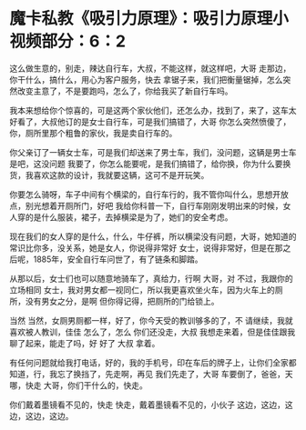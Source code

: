 # 魔卡私教《吸引力原理》：吸引力原理小视频部分：6：2

这么做生意的，别走，辣达自行车，大叔，不能这样，就这样吧，大哥 走那边，你干什么，搞什么，用心为客户服务，快去 拿锯子来，我们把衡量锯掉，怎么突然改变主意了，不是要跑吗，怎么了，你给我买了新自行车吗。

我本来想给你个惊喜的，可是这两个家伙他们，还怎么办，找到了，来了，这车太好看了，大叔他订的是女士自行车，可是我们搞错了，大哥 你怎么突然愤傻了，你，厕所里那个粗鲁的家伙，我是卖自行车的。

你父亲订了一辆女士车，可是我们却送来了男士车，我们，没问题，这辆是男士车是吧，这没问题 我要了，你怎么能要呢，是我们搞错了，给你换，你为什么要换货，我喜欢这款的设计，我就要这辆，这可不是开玩笑。

你要怎么骑呀，车子中间有个横梁的，自行车行的，我不管你叫什么，思想开放点，别光想着开厕所门，好吧 我给你科普一下，自行车刚刚发明出来的时候，女人穿的是什么服装，裙子，去掉横梁是为了，她们的安全考虑。

现在我们的女人穿的是什么，什么，牛仔裤，所以横梁没有问题，大哥，她知道的常识比你多，没关系，她是女人，你说得非常好 女士，说得非常好，但是在那之后呢，1885年，安全自行车问世了，有了链条和脚踏。

从那以后，女士们也可以随意地骑车了，真给力，行啊 大哥，对 不过，我跟你的立场相同 女士，我对男女都一视同仁，所以我更喜欢坐火车，因为火车上的厕所，没有男女之分，是啊 但你得记得，把厕所的门给锁上。

当然 当然，女厕男厕都一样，好了，你今天受的教训够多的了，不 请继续，我就喜欢被人教训，佳佳 怎么了，怎么 你们还没走，大叔 我想走来着，但是佳佳跟我聊了起来，能走了吗，好 好了 大叔 拿着。

有任何问题就给我打电话，好的，我的手机号，印在车后的牌子上，让你们全家都知道，行，我忘了换挡了，先走啊，再见 我们先走了，大哥 车要倒了，爸爸，天哪，快走 大哥，你们干什么的，快走。

你们戴着墨镜看不见的，快走 快走，戴着墨镜看不见的，小伙子 这边，这边，这边，这边，这边。
